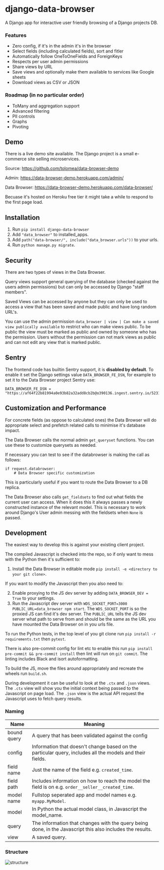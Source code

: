 # django-data-browser

A Django app for interactive user friendly browsing of a Django projects DB.

### Features

-   Zero config, if it's in the admin it's in the browser
-   Select fields (including calculated fields), sort and fitler
-   Automatically follow OneToOneFields and ForeignKeys
-   Respects per user admin permissions
-   Share views by URL
-   Save views and optionally make them available to services like Google sheets
-   Download views as CSV or JSON

### Roadmap (in no particular order)

-   ToMany and aggregation support
-   Advanced filtering
-   PII controls
-   Graphs
-   Pivoting

## Demo

There is a live demo site available. The Django project is a small e-commerce site selling microservices.

Source: https://github.com/tolomea/data-browser-demo

Admin: https://data-browser-demo.herokuapp.com/admin/

Data Browser: https://data-browser-demo.herokuapp.com/data-browser/

Becuase it's hosted on Heroku free tier it might take a while to respond to the first page load.

## Installation

1. Run `pip install django-data-browser`
1. Add `"data_browser"` to installed_apps.
1. Add `path("data-browser/", include("data_browser.urls"))` to your urls.
1. Run `python manage.py migrate`.

## Security

There are two types of views in the Data Browser.

Query views support general querying of the database (checked against the users admin permissions) but can only be accessed by Django "staff members".

Saved Views can be accessed by anyone but they can only be used to access a view that has been saved and made public and have long random URL's.

You can use the admin permission `data_browser | view | Can make a saved view publically available` to restrict who can make views public. To be public the view must be marked as public and owned by someone who has the permission. Users without the permission can not mark views as public and can not edit any view that is marked public.

## Sentry

The frontend code has builtin Sentry support, it is **disabled by default**. To enable it set the Django settings value `DATA_BROWSER_FE_DSN`, for example to set it to the Data Browser project Sentry use:

```
DATA_BROWSER_FE_DSN = "https://af64f22b81994a0e93b82a32add8cb2b@o390136.ingest.sentry.io/5231151"
```

## Customization and Performance

For concrete fields (as oppose to calculated ones) the Data Browser will do appropriate select and prefetch related calls to minimise it's database impact.

The Data Browser calls the normal admin `get_queryset` functions. You can use these to customize querysets as needed.

If necessary you can test to see if the databrowser is making the call as follows:

```
if request.databrowser:
	# Data Browser specific customization
```

This is particularly useful if you want to route the Data Browser to a DB replica.

The Data Browser also calls `get_fieldsets` to find out what fields the current user can access. When it does this it always passes a newly constructed instance of the relevant model. This is necessary to work around Django's User admin messing with the fieldsets when `None` is passed.

## Development

The easiest way to develop this is against your existing client project.

The compiled Javascript is checked into the repo, so if only want to mess with the Python then it's sufficient to:

1. Install the Data Browser in editable mode `pip install -e <directory to your git clone>`.

If you want to modify the Javascript then you also need to:

2. Enable proxying to the JS dev server by adding `DATA_BROWSER_DEV = True` to your settings.
3. Run the Javascript dev server with `WDS_SOCKET_PORT=3000 PUBLIC_URL=data_browser npm start`.
   The `WDS_SOCKET_PORT` is so the proxied JS can find it's dev server.
   The `PUBLIC_URL` tells the JS dev server what path to serve from and should be the same as the URL you have mounted the Data Browser on in you urls file.

To run the Python tests, in the top level of you git clone run `pip install -r requirements.txt` then `pytest`.

There is also pre-commit config for lint etc to enable this run `pip install pre-commit && pre-commit install` then lint will run on `git commit`. The linting includes Black and isort autoformatting.

To build the JS, move the files around appropriately and recreate the wheels run `build.sh`.

During development it can be useful to look at the `.ctx` and `.json` views. The `.ctx` view will show you the initial context being passed to the Javascript on page load. The `.json` view is the actual API request the Javascript uses to fetch query results.

### Naming

| Name        | Meaning                                                                                                   |
| ----------- | --------------------------------------------------------------------------------------------------------- |
| bound query | A query that has been validated against the config                                                        |
| config      | Information that doesn't change based on the particular query, includes all the models and their fields.  |
| field name  | Just the name of the field e.g. `created_time`.                                                           |
| field path  | Includes information on how to reach the model the field is on e.g. `order__seller__created_time`.        |
| model name  | Fullstop seperated app and model names e.g. `myapp.MyModel`.                                              |
| model       | In Python the actual model class, in Javascript the model_name.                                           |
| query       | The information that changes with the query being done, in the Javascript this also includes the results. |
| view        | A saved query.                                                                                            |

### Structure

![structure](https://raw.githubusercontent.com/tolomea/django-data-browser/master/structure.svg)
